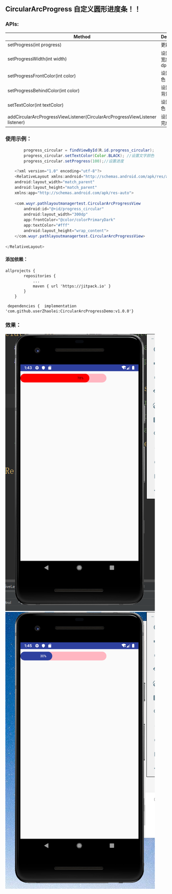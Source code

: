 ## CircularArcProgress 自定义圆形进度条！！

### APIs:
|Method|Description|
|------|-----------|
|setProgress(int progress)|更新进度|
|setProgressWidth(int width)|设置进度条宽度 (单位: dp)|
|setProgressFrontColor(int color)|设置进度颜色|
|setProgressBehindColor(int color)|设置进度条背景颜色|
|setTextColor(int textColor)|设置文字颜色|
|addCircularArcProgressViewListener(CircularArcProgressViewListener listener)|设置进度条完成监听|


### 使用示例：
```java
        progress_circular = findViewById(R.id.progress_circular);
        progress_circular.setTextColor(Color.BLACK); //设置文字颜色
        progress_circular.setProgress(100);//设置进度
```
```java
    <?xml version="1.0" encoding="utf-8"?>
    <RelativeLayout xmlns:android="http://schemas.android.com/apk/res/android"
    android:layout_width="match_parent"
    android:layout_height="match_parent"
    xmlns:app="http://schemas.android.com/apk/res-auto">

    <com.wuyr.pathlayoutmanagertest.CircularArcProgressView
        android:id="@+id/progress_circular"
        android:layout_width="300dp"
        app:frontColor="@color/colorPrimaryDark"
        app:textColor="#fff"
        android:layout_height="wrap_content">
    </com.wuyr.pathlayoutmanagertest.CircularArcProgressView>

</RelativeLayout>


```

#### 添加依赖：
```
allprojects {
    	repositories {
			...
			maven { url 'https://jitpack.io' }
		}
	}
```

```
 dependencies {  implementation 'com.github.userZhaolei:CircularArcProgressDemo:v1.0.0'}
```
### 效果：
![preview](https://github.com/userZhaolei/CircularArcProgressDemo/blob/master/image/image1.png) 
![preview](https://github.com/userZhaolei/CircularArcProgressDemo/blob/master/image/image2.jpg)
